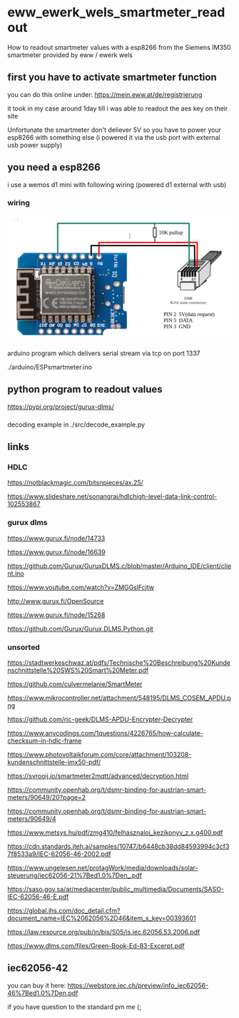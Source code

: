 # eww_ewerk_wels_smartmeter_readout
How to readout smartmeter values with a esp8266 from the Siemens IM350 smartmeter provided by eww / ewerk wels


## first you have to activate smartmeter function

you can do this online under: https://mein.eww.at/de/registrierung

it took in my case around 1day till i was able to readout the aes key on their site

Unfortunate the smartmeter don't deliever 5V so you have to power your esp8266 with something else (i powered it via the usb port with external usb power supply)

## you need a esp8266

i use a wemos d1 mini with following wiring (powered d1 external with usb)

### wiring

![wiring diagram](./pictures/wiring.png "esp wiring to the p1 rj12 smartmeter port") 

###

arduino program which delivers serial stream via tcp on port 1337

./arduino/ESPsmartmeter.ino

## python program to readout values

https://pypi.org/project/gurux-dlms/

###

decoding example in ./src/decode_example.py

## links


### HDLC
https://notblackmagic.com/bitsnpieces/ax.25/

https://www.slideshare.net/sonangrai/hdlchigh-level-data-link-control-102553867

### gurux dlms
https://www.gurux.fi/node/14733

https://www.gurux.fi/node/16639

https://github.com/Gurux/GuruxDLMS.c/blob/master/Arduino_IDE/client/client.ino

https://www.youtube.com/watch?v=ZMGGslFcjtw

http://www.gurux.fi/OpenSource

https://www.gurux.fi/node/15268

https://github.com/Gurux/Gurux.DLMS.Python.git

### unsorted
https://stadtwerkeschwaz.at/pdfs/Technische%20Beschreibung%20Kundenschnittstelle%20SWS%20Smart%20Meter.pdf

https://github.com/culvermelanie/SmartMeter

https://www.mikrocontroller.net/attachment/548195/DLMS_COSEM_APDU.png

https://github.com/ric-geek/DLMS-APDU-Encrypter-Decrypter

https://www.anycodings.com/1questions/4226765/how-calculate-checksum-in-hdlc-frame

https://www.photovoltaikforum.com/core/attachment/103208-kundenschnittstelle-imx50-pdf/

https://svrooij.io/smartmeter2mqtt/advanced/decryption.html

https://community.openhab.org/t/dsmr-binding-for-austrian-smart-meters/90649/20?page=2

https://community.openhab.org/t/dsmr-binding-for-austrian-smart-meters/90649/4

https://www.metsys.hu/pdf/zmg410/felhasznaloi_kezikonyv_z.x.g400.pdf

https://cdn.standards.iteh.ai/samples/10747/b6448cb38dd84593994c3cf37f8533a9/IEC-62056-46-2002.pdf

https://www.ungelesen.net/protagWork/media/downloads/solar-steuerung/iec62056-21%7Bed1.0%7Den_.pdf

https://saso.gov.sa/ar/mediacenter/public_multimedia/Documents/SASO-IEC-62056-46-E.pdf

https://global.ihs.com/doc_detail.cfm?document_name=IEC%2062056%2D46&item_s_key=00393601

https://law.resource.org/pub/in/bis/S05/is.iec.62056.53.2006.pdf

https://www.dlms.com/files/Green-Book-Ed-83-Excerpt.pdf


## iec62056-42

you can buy it here: https://webstore.iec.ch/preview/info_iec62056-46%7Bed1.0%7Den.pdf

if you have question to the standard pm me (;

